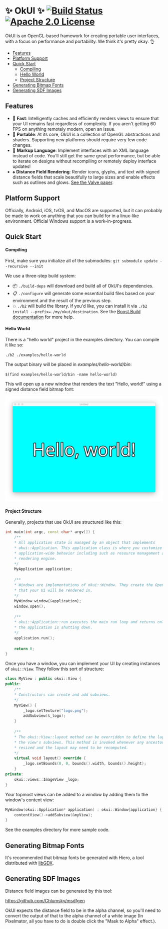 # :sparkles: OkUI :sparkles: [![Build Status](https://travis-ci.org/bittorrent/okui.svg?branch=master)](https://travis-ci.org/bittorrent/okui) [![Apache 2.0 License](https://img.shields.io/badge/license-Apache%202.0-blue.svg)](./LICENSE)

OkUI is an OpenGL-based framework for creating portable user interfaces, with a focus on performance and portability. We think it's pretty okay. :ok_hand:

* [Features](#features)
* [Platform Support](#platform-support)
* [Quick Start](#quick-start)
    * [Compiling](#compiling)
    * [Hello World](#hello-world)
    * [Project Structure](#project-structure)
* [Generating Bitmap Fonts](#generating-bitmap-fonts)
* [Generating SDF Images](#generating-sdf-images)

## Features

* :rocket: **Fast**: Intelligently caches and efficiently renders views to ensure that your UI remains fast regardless of complexity. If you aren't getting 60 FPS on anything remotely modern, open an issue.
* :handbag: **Portable**: At its core, OkUI is a collection of OpenGL abstractions and shaders. Supporting new platforms should require very few code changes.
* :dizzy: **Markup Language**: Implement interfaces with an XML language instead of code. You'll still get the same great performance, but be able to iterate on designs without recompiling or remotely deploy interface updates!
* :spades: **Distance Field Rendering**: Render icons, glyphs, and text with signed distance fields that scale beautifully to large sizes and enable effects such as outlines and glows. [See the Valve paper](http://www.valvesoftware.com/publications/2007/SIGGRAPH2007_AlphaTestedMagnification.pdf).

## Platform Support

Officially, Android, iOS, tvOS, and MacOS are supported, but it can probably be made to work on anything that you can build for in a linux-like environment. Official Windows support is a work-in-progress.

## Quick Start

#### Compiling

First, make sure you initialize all of the submodules: `git submodule update --recursive --init`

We use a three-step build system:

* :package: `./build-deps` will download and build all of OkUI's dependencies.
* :clipboard: `./configure` will generate some essential build files based on your environment and the result of the previous step.
* :boom: `./b2` will build the library. If you'd like, you can install it via `./b2 install --prefix=./my/okui/destination`. See the [Boost.Build documentation](http://www.boost.org/build/) for more help.

#### Hello World

There is a "hello world" project in the examples directory. You can compile it like so:

`./b2 ./examples/hello-world`

The output binary will be placed in *examples/hello-world/bin*:

`$(find examples/hello-world/bin -name hello-world)`

This will open up a new window that renders the text "Hello, world!" using a signed distance field bitmap font:

![Hello, world!](./examples/hello-world/screenshot.png)

#### Project Structure

Generally, projects that use OkUI are structured like this:

```c++
int main(int argc, const char* argv[]) {
    /**
    * All application state is managed by an object that implements
    * okui::Application. This application class is where you customize
    * application-wide behavior including such as resource management and
    * rendering engine.
    */
    MyApplication application;

    /**
    * Windows are implementations of okui::Window. They create the OpenGL view
    * that your UI will be rendered in.
    */
    MyWindow window{&application};
    window.open();

    /**
    * okui::Application::run executes the main run loop and returns only when
    * the application is shutting down.
    */
    application.run();

    return 0;
}
```

Once you have a window, you can implement your UI by creating instances of `okui::View`. They follow this sort of structure:

```c++
class MyView : public okui::View {
public:
    /**
    * Constructors can create and add subviews.
    */
    MyView() {
        _logo.setTexture("logo.png");
        addSubview(&_logo);
    }

    /**
    * The okui::View::layout method can be overridden to define the layout of
    * the view's subviews. This method is invoked whenever any ancestor is
    * resized and the layout may need to be recomputed.
    */
    virtual void layout() override {
        _logo.setBounds(0, 0, bounds().width, bounds().height);
    }
private:
    okui::views::ImageView _logo;
}
```

Your topmost views can be added to a window by adding them to the window's content view:

```c++
MyWindow(okui::Application* application) : okui::Window{application} {
    contentView()->addSubview(&myView);
}
```

See the examples directory for more sample code.

## Generating Bitmap Fonts

It's recommended that bitmap fonts be generated with Hiero, a tool distributed with [libGDX](https://github.com/libgdx/libgdx).

## Generating SDF Images

Distance field images can be generated by this tool:

https://github.com/Chlumsky/msdfgen

OkUI expects the distance field to be in the alpha channel, so you'll need to convert the output of
that to the alpha channel of a white image (In Pixelmator, all you have to do is double click the
"Mask to Alpha" effect.).
